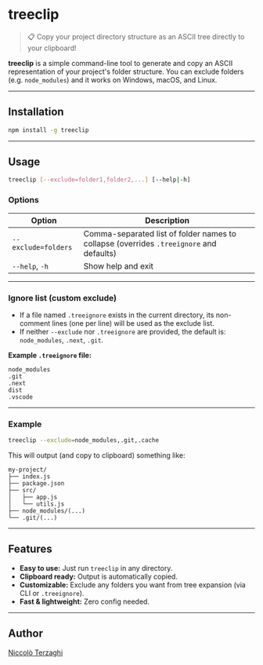 # treeclip

> 📋 Copy your project directory structure as an ASCII tree directly to your clipboard!

**treeclip** is a simple command-line tool to generate and copy an ASCII representation of your project's folder structure.
You can exclude folders (e.g. `node_modules`) and it works on Windows, macOS, and Linux.

---

## Installation

```sh
npm install -g treeclip
```

---

## Usage

```sh
treeclip [--exclude=folder1,folder2,...] [--help|-h]
```

### Options

| Option              | Description                                                                             |
| ------------------- | --------------------------------------------------------------------------------------- |
| `--exclude=folders` | Comma-separated list of folder names to collapse (overrides `.treeignore` and defaults) |
| `--help`, `-h`      | Show help and exit                                                                      |

---

### Ignore list (custom exclude)

* If a file named `.treeignore` exists in the current directory, its non-comment lines (one per line) will be used as the exclude list.
* If neither `--exclude` nor `.treeignore` are provided, the default is: `node_modules`, `.next`, `.git`.

**Example `.treeignore` file:**

```
node_modules
.git
.next
dist
.vscode
```

---

### Example

```sh
treeclip --exclude=node_modules,.git,.cache
```

This will output (and copy to clipboard) something like:

```
my-project/
├── index.js
├── package.json
├── src/
│   ├── app.js
│   └── utils.js
├── node_modules/(...)
└── .git/(...)
```

---

## Features

* **Easy to use:** Just run `treeclip` in any directory.
* **Clipboard ready:** Output is automatically copied.
* **Customizable:** Exclude any folders you want from tree expansion (via CLI or `.treeignore`).
* **Fast & lightweight:** Zero config needed.

---

## Author

[Niccolò Terzaghi](https://github.com/NiccoloTerzaghi)
